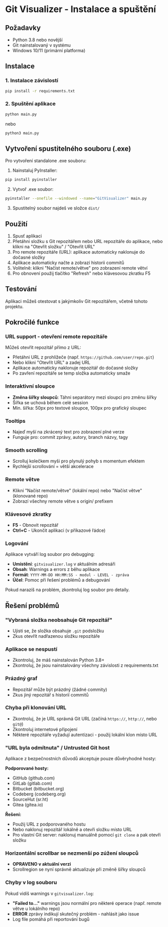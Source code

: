 # Git Visualizer - Instalace a spuštění

## Požadavky

- Python 3.8 nebo novější
- Git nainstalovaný v systému
- Windows 10/11 (primární platforma)

## Instalace

### 1. Instalace závislostí

```bash
pip install -r requirements.txt
```

### 2. Spuštění aplikace

```bash
python main.py
```

nebo

```bash
python3 main.py
```

## Vytvoření spustitelného souboru (.exe)

Pro vytvoření standalone .exe souboru:

1. Nainstaluj PyInstaller:

```bash
pip install pyinstaller
```

2. Vytvoř .exe soubor:

```bash
pyinstaller --onefile --windowed --name="GitVisualizer" main.py
```

3. Spustitelný soubor najdeš ve složce `dist/`

## Použití

1. Spusť aplikaci
2. Přetáhni složku s Git repozitářem nebo URL repozitáře do aplikace, nebo klikni na "Otevřít složku" / "Otevřít URL"
3. Pro remote repozitáře (URL): aplikace automaticky naklonuje do dočasné složky
4. Aplikace automaticky načte a zobrazí historii commitů
5. Volitelně: klikni "Načíst remote/větve" pro zobrazení remote větví
6. Pro obnovení použij tlačítko "Refresh" nebo klávesovou zkratku F5

## Testování

Aplikaci můžeš otestovat s jakýmkoliv Git repozitářem, včetně tohoto projektu.

## Pokročilé funkce

### URL support - otevření remote repozitáře

Můžeš otevřít repozitář přímo z URL:

- Přetáhni URL z prohlížeče (např. `https://github.com/user/repo.git`)
- Nebo klikni "Otevřít URL" a zadej URL
- Aplikace automaticky naklonuje repozitář do dočasné složky
- Po zavření repozitáře se temp složka automaticky smaže

### Interaktivní sloupce

- **Změna šířky sloupců**: Táhni separátory mezi sloupci pro změnu šířky
- Šířka se uchová během celé session
- Min. šířka: 50px pro textové sloupce, 100px pro grafický sloupec

### Tooltips

- Najeď myší na zkrácený text pro zobrazení plné verze
- Funguje pro: commit zprávy, autory, branch názvy, tagy

### Smooth scrolling

- Scrolluj kolečkem myši pro plynulý pohyb s momentum efektem
- Rychlejší scrollování = větší akcelerace

### Remote větve

- Klikni "Načíst remote/větve" (lokální repo) nebo "Načíst větve" (klonované repo)
- Zobrazí všechny remote větve s origin/ prefixem

### Klávesové zkratky

- **F5** - Obnovit repozitář
- **Ctrl+C** - Ukončit aplikaci (v příkazové řádce)

### Logování

Aplikace vytváří log soubor pro debugging:

- **Umístění**: `gitvisualizer.log` v aktuálním adresáři
- **Obsah**: Warnings a errors z běhu aplikace
- **Formát**: `YYYY-MM-DD HH:MM:SS - modul - LEVEL - zpráva`
- **Účel**: Pomoc při řešení problémů a debugování

Pokud narazíš na problém, zkontroluj log soubor pro detaily.

## Řešení problémů

### "Vybraná složka neobsahuje Git repozitář"

- Ujisti se, že složka obsahuje `.git` podsložku
- Zkus otevřít nadřazenou složku repozitáře

### Aplikace se nespustí

- Zkontroluj, že máš nainstalován Python 3.8+
- Zkontroluj, že jsou nainstalovány všechny závislosti z requirements.txt

### Prázdný graf

- Repozitář může být prázdný (žádné commity)
- Zkus jiný repozitář s historií commitů

### Chyba při klonování URL

- Zkontroluj, že je URL správná Git URL (začíná `https://`, `http://`, nebo `git@`)
- Zkontroluj internetové připojení
- Některé repozitáře vyžadují autentizaci - použij lokální klon místo URL

### "URL byla odmítnuta" / Untrusted Git host

Aplikace z bezpečnostních důvodů akceptuje pouze důvěryhodné hosty:

**Podporované hosty:**

- GitHub (github.com)
- GitLab (gitlab.com)
- Bitbucket (bitbucket.org)
- Codeberg (codeberg.org)
- SourceHut (sr.ht)
- Gitea (gitea.io)

**Řešení:**

- Použij URL z podporovaného hostu
- Nebo naklonuj repozitář lokálně a otevři složku místo URL
- Pro vlastní Git server: naklonuj manuálně pomocí `git clone` a pak otevři složku

### Horizontální scrollbar se nezmenší po zúžení sloupců

- **OPRAVENO v aktuální verzi**
- Scrollregion se nyní správně aktualizuje při změně šířky sloupců

### Chyby v log souboru

Pokud vidíš warnings v `gitvisualizer.log`:

- **"Failed to..."** warnings jsou normální pro některé operace (např. remote větve u lokálního repo)
- **ERROR** zprávy indikují skutečný problém - nahlásit jako issue
- Log file pomáhá při reportování bugů
